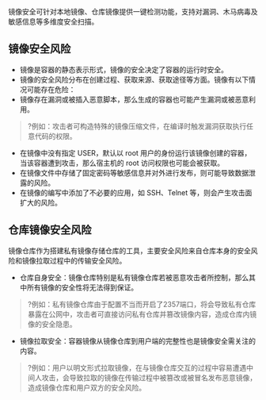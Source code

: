 镜像安全可针对本地镜像、仓库镜像提供一键检测功能，支持对漏洞、木马病毒及敏感信息等多维度安全扫描。

## 镜像安全风险
- 镜像是容器的静态表示形式，镜像的安全决定了容器的运行时安全。
- 镜像的安全风险分布在创建过程、获取来源、获取途径等方面。镜像有以下情况可能存在危险：
 - 镜像存在漏洞或被插入恶意脚本，那么生成的容器也可能产生漏洞或被恶意利用。
>?例如：攻击者可构造特殊的镜像压缩文件，在编译时触发漏洞获取执行任意代码的权限。 
 - 在镜像中没有指定 USER，默认以 root 用户的身份运行该镜像创建的容器，当该容器遭到攻击，那么宿主机的 root 访问权限也可能会被获取。 
 - 在镜像文件中存储了固定密码等敏感信息并对外进行发布，则可能导致数据泄露的风险。 
 - 在镜像的编写中添加了不必要的应用，如 SSH、Telnet 等，则会产生攻击面扩大的风险。

## 仓库镜像安全风险
镜像仓库作为搭建私有镜像存储仓库的工具，主要安全风险来自仓库本身的安全风险和镜像拉取过程中的传输安全风险。
- 仓库自身安全：镜像仓库特别是私有镜像仓库若被恶意攻击者所控制，那么其中所有镜像的安全性将无法得到保证。
>?例如：私有镜像仓库由于配置不当而开启了2357端口，将会导致私有仓库暴露在公网中，攻击者可直接访问私有仓库并篡改镜像内容，造成仓库内镜像的安全隐患。 
- 镜像拉取安全：容器镜像从镜像仓库到用户端的完整性也是镜像安全需关注的内容。
>?例如：用户以明文形式拉取镜像，在与镜像仓库交互的过程中容易遭遇中间人攻击，会导致拉取的镜像在传输过程中被篡改或被冒名发布恶意镜像，造成镜像仓库和用户双方的安全风险。
